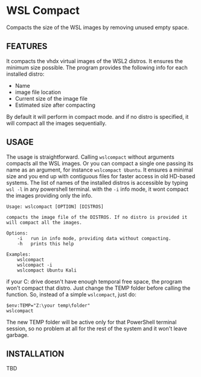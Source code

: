 # WSL Compact

Compacts the size of the WSL images by removing unused empty space.


## FEATURES

It compacts the vhdx virtual images of the WSL2 distros. It ensures the minimum size possible. The program provides the following info for each installed distro:
- Name
- image file location
- Current size of the image file
- Estimated size after compacting

By default it will perform in compact mode. and if no distro is specified, it will compact all the images sequentially.


## USAGE

The usage is straightforward. Calling `wslcompact` without arguments compacts all the WSL images. Or you can compact a single one passing its name as an argument, for instance `wslcompact Ubuntu`. It ensures a minimal size and you end up with contiguous files for faster access in old HD-based systems. The list of names of the installed distros is accessible by typing `wsl -l` in any powershell terminal. with the `-i` info mode, it wont compact the images providing only the info.

    Usage: wslcompact [OPTION] [DISTROS]

    compacts the image file of the DISTROS. If no distro is provided it will compact all the images.

    Options:
        -i   run in info mode, providing data without compacting.
        -h   prints this help

    Examples: 
        wslcompact
        wslcompact -i
        wslcompact Ubuntu Kali


if your C: drive doesn't have enough temporal free space, the program won't compact that distro. Just change the TEMP folder before calling the function. So, instead of a simple `wslcompact`, just do:
```pwsh
$env:TEMP="Z:\your temp\folder"
wslcompact
```
The new TEMP folder will be active only for that PowerShell terminal session, so no problem at all for the rest of the system and it won't leave garbage.


## INSTALLATION

TBD